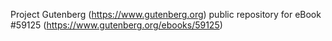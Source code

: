 Project Gutenberg (https://www.gutenberg.org) public repository for
eBook #59125 (https://www.gutenberg.org/ebooks/59125)
